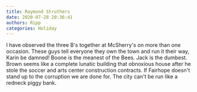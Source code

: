 ```yaml
---
title: Raymond Struthers
date: 2020-07-28 20:36:41
authors: Ripp
categories: Holiday
---
```


 I have observed the three B's together at McSherry's on more than one occasion. These guys tell everyone they own the town and run it their way, Karin be damned!  Boone is the meanest of the Bees. Jack is the dumbest. Brown seems like a complete lunatic building that obnoxious house after he stole the soccer and arts center construction contracts. If Fairhope doesn't stand up to the corruption we are done for. The city can't be run like a redneck piggy bank.